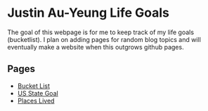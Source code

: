 # Justin Au-Yeung Life Goals 
The goal of this webpage is for me to keep track of my life goals (bucketlist). I plan on adding pages for random blog topics and will eventually make a website when this outgrows github pages. 

## Pages
- [Bucket List](pages/bucket_lists.html) 
- [US State Goal](pages/us_state_goal.html)
- [Places Lived](pages/places_lived.html)

